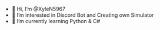 - 👋 Hi, I’m @XyleN5967
- 👀 I’m interested in Discord Bot and Creating own Simulator
- 🌱 I’m currently learning Python & C#



<!---
XyleN5967/XyleN5967 is a ✨ special ✨ repository because its `README.md` (this file) appears on your GitHub profile.
You can click the Preview link to take a look at your changes.
--->
